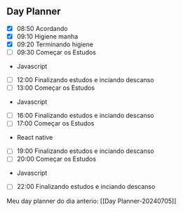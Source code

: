 ## Day Planner
- [x] 08:50 Acordando  
- [x] 09:10  Higiene manha
- [x] 09:20 Terminando higiene
- [ ] 09:30  Começar os Estudos 
- Javascript
- [ ] 12:00  Finalizando estudos e inciando descanso
- [ ] 13:00  Começar os Estudos
- Javascript
- [ ] 16:00 Finalizando estudos e inciando descanso
- [ ] 17:00 Começar os Estudos
- React native
- [ ] 19:00 Finalizando estudos e inciando descanso
- [ ] 20:00 Começar os Estudos
- Javascript
 - [ ] 22:00 Finalizando estudos e inciando descanso

Meu day planner do dia anterio: [[Day Planner-20240705]]